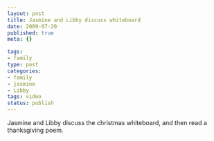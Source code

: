 ```yaml
--- 
layout: post
title: Jasmine and Libby discuss whiteboard
date: 2009-07-20
published: true
meta: {}

tags: 
- family
type: post
categories: 
- family
- jasmine
- Libby
tags: video
status: publish
---
```

Jasmine and Libby discuss the christmas whiteboard, and then read a thanksgiving poem.

